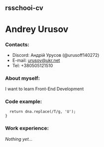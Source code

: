 ## rsschooi-cv
# Andrey Urusov
### Contacts:
* Discord: Андрій Урусов (@urusoff140272)
* E-mail: urusov@ukr.net
* Tel: +380505121510
### About myself:
I want to learn Front-End Development
### Code example:
``` function DNAtoRNA(dna){
  return dna.replace(/T/g, 'U');
} 
```
### Work experience:
_Nothing yet…_